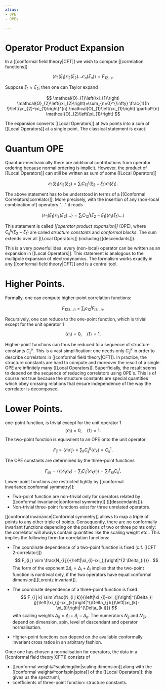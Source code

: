 ```yaml
---
alias:
- OPE
- OPEs

---
```


# Operator Product Expansion

In a [[conformal field theory|CFT]] we wish to compute [[correlation functions]]

$$
\left\langle\mathcal{O}_{1}\left(\xi_{1}\right) \mathcal{O}_{2}\left(\xi_{2}\right) \ldots \mathcal{O}_{n}\left(\xi_{n}\right)\right\rangle=F_{12 \ldots n}
$$

Suppose $\xi_{1} \approx \xi_{2}$; then one can Taylor expand

$$
\mathcal{O}_{1}\left(\xi_{1}\right) \mathcal{O}_{2}\left(\xi_{2}\right)=\sum_{n=0}^{\infty} \frac{1}{n !}\left(\xi_{2}-\xi_{1}\right)^{n} \mathcal{O}_{1}\left(\xi_{1}\right) \partial^{n} \mathcal{O}_{2}\left(\xi_{1}\right)
$$

The expansion converts [[Local Operators]] at two points into a sum of [[Local Operators]] at a single point. The classical statement is exact.

# Quantum OPE
Quantum-mechanically there are additional contributions from operator ordering because normal ordering is implicit. However, the product of [[Local Operators]] can still be written as sum of some [[Local Operators]]

$$
\mathcal{O}_{1}\left(\xi_{1}\right) \mathcal{O}_{2}\left(\xi_{2}\right)=\sum_{i} C_{12}^{i}\left(\xi_{2}-\xi_{1}\right) \mathcal{O}_{i}\left(\xi_{1}\right) .
$$

The above statement has to be understood in terms of a [[Conformal Correlators|correlator]]. More precisely, with the insertion of any (non-local combination of) operators "..." it reads

$$
\left\langle\mathcal{O}_{1}\left(\xi_{1}\right) \mathcal{O}_{2}\left(\xi_{2}\right) \ldots\right\rangle=\sum_{i} C_{12}^{i}\left(\xi_{2}-\xi_{1}\right)\left\langle\mathcal{O}_{i}\left(\xi_{1}\right) \ldots\right\rangle
$$

This statement is called *[[operator product expansion]]* (OPE), where $C_{i j}^{k}\left(\xi_{2}-\xi_{1}\right)$ are called *structure constants* and *conformal blocks*. The sum extends over all [[Local Operators]] (including [[descendants]]).

This is a very powerful idea: every (non-local) operator can be written as an expansion in [[Local Operators]]. This statement is analogous to the multipole expansion of electrodynamics. The formalism works exactly in any [[conformal field theory|CFT]] and is a central tool.

# Higher Points. 
Formally, one can compute higher-point correlation functions:

$$
F_{123 \ldots n}=\sum_{i} c_{12}^{i} F_{i 3 \ldots n} .
$$

Recursively, one can reduce to the one-point function, which is trivial except for the unit operator 1

$$
\left\langle\mathcal{O}_{i}\right\rangle=0, \quad\langle 1\rangle=1 .
$$

Higher-point functions can thus be reduced to a sequence of structure constants $C_{i j}^{k}$. This is a vast simplification: one needs only $C_{i j}^{k}$ in order to describe correlators in [[conformal field theory|CFT]]. In practice, the structure constants are hard to compute and moreover the result of a single OPE are infinitely many [[Local Operators]]. Superficially, the result seems to depend on the sequence of reducing correlators using OPE's. This is of course not true because the structure constants are special quantities which obey crossing relations that ensure independence of the way the correlator is decomposed. 

# Lower Points. 
one-point function, is trivial except for the unit operator 1
$$
\left\langle\mathcal{O}_{i}\right\rangle=0, \quad\langle 1\rangle=1 .
$$
The two-point function is equivalent to an OPE onto the unit operator

$$
F_{i j}=\left\langle\mathcal{O}_{i} \mathcal{O}_{j}\right\rangle=\sum_{k} C_{i j}^{k}\left\langle\mathcal{O}_{k}\right\rangle=C_{i j}^{1} .
$$

The OPE constants are determined by the three-point functions

$$
F_{i j k}=\left\langle\mathcal{O}_{i} \mathcal{O}_{j} \mathcal{O}_{k}\right\rangle=\sum_{l} C_{i j}^{l}\left\langle\mathcal{O}_{k} \mathcal{O}_{l}\right\rangle=\sum_{l} F_{k l} C_{i j}^{l} .
$$

Lower-point functions are restricted tightly by [[conformal invariance|conformal symmetry]]:

- Two-point function are non-trivial only for operators related by [[conformal invariance|conformal symmetry]] ([[descendants]]).
- Non-trivial three-point functions exist for three unrelated operators.

[[conformal invariance|Conformal symmetry]] allows to map a triple of points to any other triple of points. Consequently, there are no conformally invariant functions depending on the positions of two or three points only: the correlator will always contain quantities like the scaling weight etc.. This implies the following form for correlation functions:

- The coordinate dependence of a two-point function is fixed (c.f. [[CFT 2-correlator]])
$$
F_{i j} \sim \frac{N_{i j}}{\left|\xi_{i}-\xi_{j}\right|^{2 \Delta_{i}}} .
$$
The form of the exponent $2 \Delta_{i}=\Delta_{i}+\Delta_{j}$ implies that the two-point function is nontrivial only, if the two operators have equal conformal dimension[[[Lorentz invariant]]. 

- The coordinate dependence of a three-point function is fixed
$$
F_{i j k} \sim \frac{N_{i j k}}{\left|\xi_{i}-\xi_{j}\right|^{\Delta_{i j}}\left|\xi_{j}-\xi_{k}\right|^{\Delta_{j k}}\left|\xi_{k}-\xi_{i}\right|^{\Delta_{k i}}}
$$
with scaling weights $\Delta_{i j}=\Delta_{i}+\Delta_{j}-\Delta_{k}$. The numerators $N_{i j}$ and $N_{i j k}$ depend on dimension, spin, level of descendant and operator normalisation.

- Higher-point functions can depend on the available conformally invariant cross ratios in an arbitrary fashion.

Once one has chosen a normalisation for operators, the data in a [[conformal field theory|CFT]] consists of

- [[conformal weight#^scaleingdim|scaling dimension]] along with the [[conformal weight#^confspin|spins]] of the [[Local Operators]]: this gives us the spectrum!,
- coefficients of three-point function: structure constants.